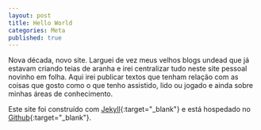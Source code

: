 ```yaml
---
layout: post
title: Hello World
categories: Meta
published: true
---
```


Nova década, novo site. Larguei de vez meus velhos blogs undead que já estavam criando teias de aranha e irei centralizar tudo neste site pessoal novinho em folha. Aqui irei publicar textos que tenham relação com as coisas que gosto como o que tenho assistido, lido ou jogado e ainda sobre minhas áreas de conhecimento.

Este site foi construído com [Jekyll](https://jekyllrb.com){:target="_blank"} e está hospedado no [Github](https://github.com){:target="_blank"}.
